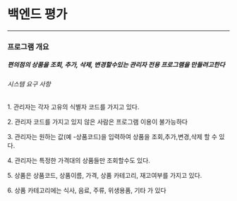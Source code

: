 # 백엔드 평가
<hr>

<h3>프로그램 개요</h3>
<h5>편의점의 상품을 조회, 추가, 삭제, 변경할수있는 관리자 전용 프로그램을 만들려고한다</h5>

<h6>시스템 요구 사항</h6>
<p>1. 관리자는 각자 고유의 식별자 코드를 가지고 있다.</p>
<p>2. 관리자 코드를 가지고 있지 않은 사람은 프로그램 이용이 불가능하다</p>
<p>3. 관리자는 원하는 값(예 -상품코드)을 입력하여 상품을 조회,추가,변경,삭제 할 수 있다.</p>
<p>4. 관리자는 특정한 가격대의 상품들만 조회할수도 있다.</p>
<p>5. 상품은 상품코드, 상품이름, 가격, 상품 카테고리, 재고여부를 가지고 있다.</p>
<p>6. 상품 카테고리에는 식사, 음료, 주류, 위생용품, 기타 가 있다</p>

